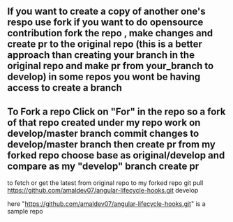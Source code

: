 If you want to create a copy of another one's respo
use fork
if you want to do opensource contribution
fork the repo , make changes and create pr to the original repo (this is a better approach than creating your branch in the original repo and make pr from your_branch to develop)
in some repos you wont be having access to create a branch
-------------------
To Fork a repo
Click on "For" in the repo
so a fork of that repo created under my repo
work on develop/master branch
commit changes to develop/master branch
then create pr from my forked repo
choose base as original/develop and compare as my "develop" branch
create pr
-------------------
to fetch or get the latest from original repo to my forked repo
git pull https://github.com/amaldev07/angular-lifecycle-hooks.git develop

here "https://github.com/amaldev07/angular-lifecycle-hooks.git" is a sample repo